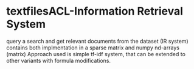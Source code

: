 # textfilesACL-Information Retrieval System
query a search and get relevant documents from the dataset (IR system)
contains both implmentation in a sparse matrix and numpy nd-arrays (matrix)
Approach used is simple tf-idf system, that can be extended to other variants with formula modifications.

